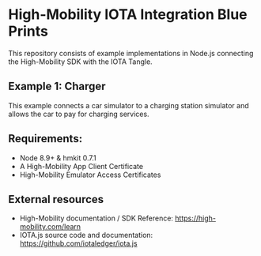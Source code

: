 # High-Mobility IOTA Integration Blue Prints

This repository consists of example implementations in Node.js connecting the High-Mobility SDK with the IOTA Tangle.

## Example 1: Charger

This example connects a car simulator to a charging station simulator and allows the car to pay for charging services.

## Requirements:

 - Node 8.9+ & hmkit 0.7.1
 - A High-Mobility App Client Certificate
 - High-Mobility Emulator Access Certificates

## External resources

 - High-Mobility documentation / SDK Reference: https://high-mobility.com/learn
 - IOTA.js source code and documentation: https://github.com/iotaledger/iota.js

